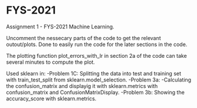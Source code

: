 # FYS-2021
Assignment 1 - FYS-2021 Machine Learning. 

Uncomment the nessecary parts of the code to get the relevant outout/plots. Done to easily run the code for the later sections in the code. 

The plotting function plot_errors_with_lr in section 2a of the code can take several minutes to compute the plot.

Used sklearn in:
-Problem 1C: Splitting the data into test and training set with train_test_split from sklearn.model_selection.
-Problem 3a: -Calculating the confusion_matrix and displayig it with sklearn.metrics with confusion_matrix and ConfusionMatrixDisplay.
-Problem 3b: Showing the accuracy_score with sklearn.metrics.
